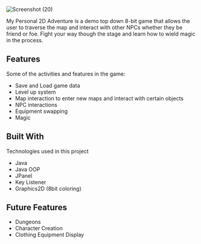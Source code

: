 ![Screenshot (20)](https://user-images.githubusercontent.com/109919138/221999087-676f96ae-f642-4104-85f7-e54ffd1683cb.png)
<p>My Personal 2D Adventure is a demo top down 8-bit game that allows the user to traverse the map and interact with other NPCs whether they be friend or foe. Fight your way though the stage and learn how to wield magic in the process.</p>

<h2>Features</h2>
<p>Some of the activities and features in the game:</p>
<ul>
  <li>Save and Load game data</li>
  <li>Level up system</i>
  <li>Map interaction to enter new maps and interact with certain objects</li>
  <li>NPC interactions</li>
  <li>Equipment swapping</li>
  <li>Magic</li>
</ul>

<h2>Built With</h2
<p>Technologies used in this project</p>
<ul>
  <li>Java</li>
  <li>Java OOP</li>
  <li>JPanel</li>
  <li>Key Listener</li>
  <li>Graphics2D (8bit coloring)</li>
</ul>

<h2>Future Features</h2>
<ul>
  <li>Dungeons</li>
  <li>Character Creation</li>
  <li>Clothing Equipment Display</li>
</l>
